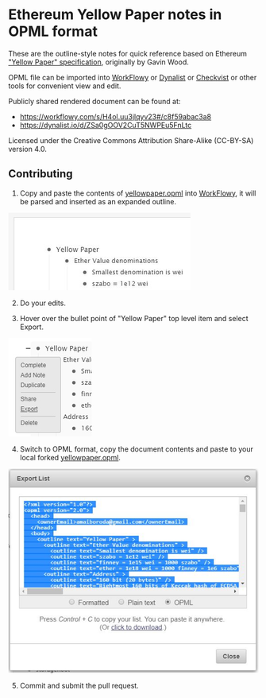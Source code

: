 # Ethereum Yellow Paper notes in OPML format
These are the outline-style notes for quick reference based on Ethereum ["Yellow Paper" specification](https://github.com/ethereum/yellowpaper), originally by Gavin Wood.

OPML file can be imported into [WorkFlowy](https://workflowy.com/) or [Dynalist](https://dynalist.io) or [Checkvist](https://checkvist.com) or other tools for convenient view and edit. 

Publicly shared rendered document can be found at:
- https://workflowy.com/s/H4ol.uu3jlqyv23#/c8f59abac3a8
- https://dynalist.io/d/ZSa0gOOV2CuT5NWPEu5FnLtc

Licensed under the Creative Commons Attribution Share-Alike (CC-BY-SA) version 4.0.

## Contributing

1. Copy and paste the contents of [yellowpaper.opml](yellowpaper.opml) into [WorkFlowy](https://workflowy.com/), it will be parsed and inserted as an expanded outline.

![](screenshots/import.jpg)

2. Do your edits.

3. Hover over the bullet point of "Yellow Paper" top level item and select Export.

![](screenshots/context_menu.jpg)

4. Switch to OPML format, copy the document contents and paste to your local forked [yellowpaper.opml](yellowpaper.opml).

![](screenshots/export.jpg)

5. Commit and submit the pull request.

